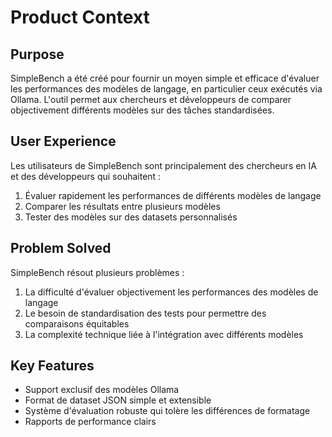 # Product Context

## Purpose
SimpleBench a été créé pour fournir un moyen simple et efficace d'évaluer les performances des modèles de langage, en particulier ceux exécutés via Ollama. L'outil permet aux chercheurs et développeurs de comparer objectivement différents modèles sur des tâches standardisées.

## User Experience
Les utilisateurs de SimpleBench sont principalement des chercheurs en IA et des développeurs qui souhaitent :
1. Évaluer rapidement les performances de différents modèles de langage
2. Comparer les résultats entre plusieurs modèles
3. Tester des modèles sur des datasets personnalisés

## Problem Solved
SimpleBench résout plusieurs problèmes :
1. La difficulté d'évaluer objectivement les performances des modèles de langage
2. Le besoin de standardisation des tests pour permettre des comparaisons équitables
3. La complexité technique liée à l'intégration avec différents modèles

## Key Features
- Support exclusif des modèles Ollama
- Format de dataset JSON simple et extensible
- Système d'évaluation robuste qui tolère les différences de formatage
- Rapports de performance clairs
